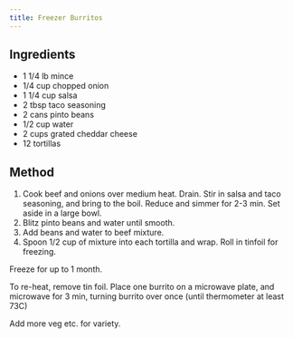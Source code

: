 ```yaml
---
title: Freezer Burritos
---
```


## Ingredients

-   1 1/4 lb mince
-   1/4 cup chopped onion
-   1 1/4 cup salsa
-   2 tbsp taco seasoning
-   2 cans pinto beans
-   1/2 cup water
-   2 cups grated cheddar cheese
-   12 tortillas

## Method

1.  Cook beef and onions over medium heat. Drain. Stir in salsa and taco seasoning, and bring to the boil. Reduce and simmer for 2-3 min. Set aside in a large bowl.
2.  Blitz pinto beans and water until smooth.
3.  Add beans and water to beef mixture.
4.  Spoon 1/2 cup of mixture into each tortilla and wrap. Roll in tinfoil for freezing.

Freeze for up to 1 month.

To re-heat, remove tin foil. Place one burrito on a microwave plate, and microwave for 3 min, turning burrito over once (until thermometer at least 73C)

Add more veg etc. for variety.
